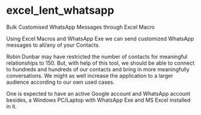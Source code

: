 # excel_lent_whatsapp
Bulk Customised WhatsApp Messages through Excel Macro

Using Excel Macros and WhatsApp Exe we can send customized WhatsApp messages to all/any of your Contacts.

Robin Dunbar may have restricted the number of contacts for meaningful relationships to 150. But, with help of this tool, we should be able to connect to hundreds and hundreds of our contacts and bring in more meaningfully conversations.
We might as well increase the application to a larger audience according to our own used cases.

One is expected to have an active Google account and WhatsApp account besides, a Windows PC/Laptop with WhatsApp Exe and MS Excel installed in it.


